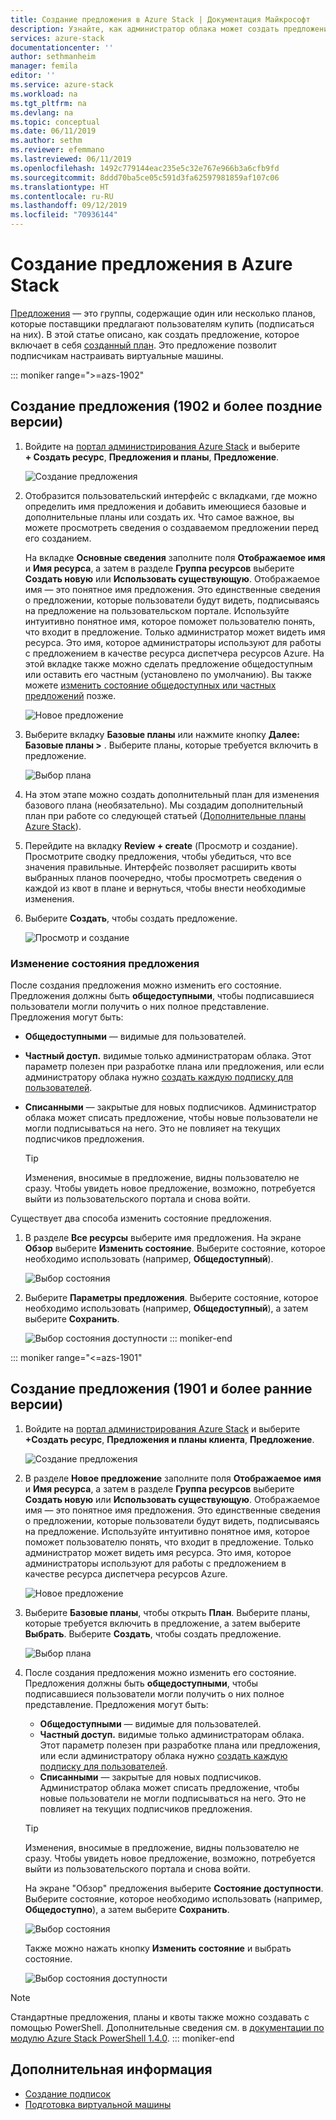 ```yaml
---
title: Создание предложения в Azure Stack | Документация Майкрософт
description: Узнайте, как администратор облака может создать предложение для пользователей в Azure Stack.
services: azure-stack
documentationcenter: ''
author: sethmanheim
manager: femila
editor: ''
ms.service: azure-stack
ms.workload: na
ms.tgt_pltfrm: na
ms.devlang: na
ms.topic: conceptual
ms.date: 06/11/2019
ms.author: sethm
ms.reviewer: efemmano
ms.lastreviewed: 06/11/2019
ms.openlocfilehash: 1492c779144eac235e5c32e767e966b3a6cfb9fd
ms.sourcegitcommit: 8ddd70ba5ce05c591d3fa62597981859af107c06
ms.translationtype: HT
ms.contentlocale: ru-RU
ms.lasthandoff: 09/12/2019
ms.locfileid: "70936144"
---
```

# <a name="create-an-offer-in-azure-stack"></a>Создание предложения в Azure Stack

[Предложения](azure-stack-overview.md) — это группы, содержащие один или несколько планов, которые поставщики предлагают пользователям купить (подписаться на них). В этой статье описано, как создать предложение, которое включает в себя [созданный план](azure-stack-create-plan.md). Это предложение позволит подписчикам настраивать виртуальные машины.

::: moniker range=">=azs-1902"
## <a name="create-an-offer-1902-and-later"></a>Создание предложения (1902 и более поздние версии)

1. Войдите на [портал администрирования Azure Stack](https://adminportal.local.azurestack.external) и выберите **+ Создать ресурс**, **Предложения и планы**, **Предложение**.

   ![Создание предложения](media/azure-stack-create-offer/offers.png)

2. Отобразится пользовательский интерфейс с вкладками, где можно определить имя предложения и добавить имеющиеся базовые и дополнительные планы или создать их. Что самое важное, вы можете просмотреть сведения о создаваемом предложении перед его созданием.

   На вкладке **Основные сведения** заполните поля **Отображаемое имя** и **Имя ресурса**, а затем в разделе **Группа ресурсов** выберите **Создать новую** или **Использовать существующую**. Отображаемое имя — это понятное имя предложения. Это единственные сведения о предложении, которые пользователи будут видеть, подписываясь на предложение на пользовательском портале. Используйте интуитивно понятное имя, которое поможет пользователю понять, что входит в предложение. Только администратор может видеть имя ресурса. Это имя, которое администраторы используют для работы с предложением в качестве ресурса диспетчера ресурсов Azure. На этой вкладке также можно сделать предложение общедоступным или оставить его частным (установлено по умолчанию). Вы также можете [изменить состояние общедоступных или частных предложений](#change-the-state-of-an-offer) позже.

   ![Новое предложение](media/azure-stack-create-offer/new-offer.png)
  
3. Выберите вкладку **Базовые планы** или нажмите кнопку **Далее: Базовые планы >** . Выберите планы, которые требуется включить в предложение.

   ![Выбор плана](media/azure-stack-create-offer/select-plan.png)

4. На этом этапе можно создать дополнительный план для изменения базового плана (необязательно). Мы создадим дополнительный план при работе со следующей статьей ([Дополнительные планы Azure Stack](create-add-on-plan.md)).

5. Перейдите на вкладку **Review + create** (Просмотр и создание). Просмотрите сводку предложения, чтобы убедиться, что все значения правильные. Интерфейс позволяет расширить квоты выбранных планов поочередно, чтобы просмотреть сведения о каждой из квот в плане и вернуться, чтобы внести необходимые изменения.

6. Выберите **Создать**, чтобы создать предложение.

   ![Просмотр и создание](media/azure-stack-create-offer/review-offer.png)

### <a name="change-the-state-of-an-offer"></a>Изменение состояния предложения

После создания предложения можно изменить его состояние. Предложения должны быть **общедоступными**, чтобы подписавшиеся пользователи могли получить о них полное представление. Предложения могут быть:

- **Общедоступными** — видимые для пользователей.
- **Частный доступ.** видимые только администраторам облака. Этот параметр полезен при разработке плана или предложения, или если администратору облака нужно [создать каждую подписку для пользователей](azure-stack-subscribe-plan-provision-vm.md#create-a-subscription-as-a-cloud-operator).
- **Списанными** — закрытые для новых подписчиков. Администратор облака может списать предложение, чтобы новые пользователи не могли подписываться на него. Это не повлияет на текущих подписчиков предложения.

  > [!TIP]  
  > Изменения, вносимые в предложение, видны пользователю не сразу. Чтобы увидеть новое предложение, возможно, потребуется выйти из пользовательского портала и снова войти.

Существует два способа изменить состояние предложения.

1. В разделе **Все ресурсы** выберите имя предложения. На экране **Обзор** выберите **Изменить состояние**. Выберите состояние, которое необходимо использовать (например, **Общедоступный**).

   ![Выбор состояния](media/azure-stack-create-offer/change-state.png)

2. Выберите **Параметры предложения**. Выберите состояние, которое необходимо использовать (например, **Общедоступный**), а затем выберите **Сохранить**.

   ![Выбор состояния доступности](media/azure-stack-create-offer/offer-settings.png)
::: moniker-end

::: moniker range="<=azs-1901"
## <a name="create-an-offer-1901-and-earlier"></a>Создание предложения (1901 и более ранние версии)

1. Войдите на [портал администрирования Azure Stack](https://adminportal.local.azurestack.external) и выберите **+Создать ресурс**, **Предложения и планы клиента**, **Предложение**.

   ![Создание предложения](media/azure-stack-create-offer/image01.png)
  
2. В разделе **Новое предложение** заполните поля **Отображаемое имя** и **Имя ресурса**, а затем в разделе **Группа ресурсов** выберите **Создать новую** или **Использовать существующую**. Отображаемое имя — это понятное имя предложения. Это единственные сведения о предложении, которые пользователи будут видеть, подписываясь на предложение. Используйте интуитивно понятное имя, которое поможет пользователю понять, что входит в предложение. Только администратор может видеть имя ресурса. Это имя, которое администраторы используют для работы с предложением в качестве ресурса диспетчера ресурсов Azure.

   ![Новое предложение](media/azure-stack-create-offer/image01a.png)
  
3. Выберите **Базовые планы**, чтобы открыть **План**. Выберите планы, которые требуется включить в предложение, а затем выберите **Выбрать**. Выберите **Создать**, чтобы создать предложение.

   ![Выбор плана](media/azure-stack-create-offer/image02.png)
  
4. После создания предложения можно изменить его состояние. Предложения должны быть **общедоступными**, чтобы подписавшиеся пользователи могли получить о них полное представление. Предложения могут быть:

   - **Общедоступными** — видимые для пользователей.
   - **Частный доступ.** видимые только администраторам облака. Этот параметр полезен при разработке плана или предложения, или если администратору облака нужно [создать каждую подписку для пользователей](azure-stack-subscribe-plan-provision-vm.md#create-a-subscription-as-a-cloud-operator).
   - **Списанными** — закрытые для новых подписчиков. Администратор облака может списать предложение, чтобы новые пользователи не могли подписываться на него. Это не повлияет на текущих подписчиков предложения.

   > [!TIP]  
   > Изменения, вносимые в предложение, видны пользователю не сразу. Чтобы увидеть новое предложение, возможно, потребуется выйти из пользовательского портала и снова войти.

   На экране "Обзор" предложения выберите **Состояние доступности**. Выберите состояние, которое необходимо использовать (например, **Общедоступно**), а затем выберите **Сохранить**.

     ![Выбор состояния](media/azure-stack-create-offer/change-stage-1807.png)

     Также можно нажать кнопку **Изменить состояние** и выбрать состояние.

    ![Выбор состояния доступности](media/azure-stack-create-offer/change-stage-select-1807.png)

> [!NOTE]
> Стандартные предложения, планы и квоты также можно создавать с помощью PowerShell. Дополнительные сведения см. в [документации по модулю Azure Stack PowerShell 1.4.0](/powershell/azure/azure-stack/overview?view=azurestackps-1.4.0).
::: moniker-end

## <a name="next-steps"></a>Дополнительная информация

- [Создание подписок](azure-stack-subscribe-plan-provision-vm.md)
- [Подготовка виртуальной машины](../user/azure-stack-create-vm-template.md)
